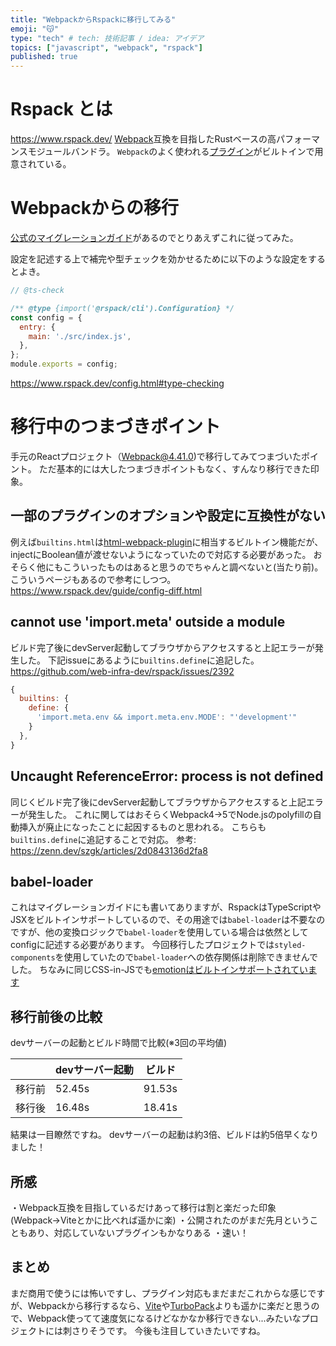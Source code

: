 ```yaml
---
title: "WebpackからRspackに移行してみる"
emoji: "😽"
type: "tech" # tech: 技術記事 / idea: アイデア
topics: ["javascript", "webpack", "rspack"]
published: true
---
```


# Rspack とは

https://www.rspack.dev/
[Webpack](https://webpack.js.org/)互換を目指したRustベースの高パフォーマンスモジュールバンドラ。
`Webpack`のよく使われる[プラグイン](https://www.rspack.dev/config/builtins.html)がビルトインで用意されている。

# Webpackからの移行

[公式のマイグレーションガイド](https://www.rspack.dev/guide/migrate-from-webpack.html)があるのでとりあえずこれに従ってみた。

設定を記述する上で補完や型チェックを効かせるために以下のような設定をするとよき。
```js:rspack.config.js
// @ts-check

/** @type {import('@rspack/cli').Configuration} */
const config = {
  entry: {
    main: './src/index.js',
  },
};
module.exports = config;
```
https://www.rspack.dev/config.html#type-checking


# 移行中のつまづきポイント
手元のReactプロジェクト（Webpack@4.41.0)で移行してみてつまづいたポイント。
ただ基本的には大したつまづきポイントもなく、すんなり移行できた印象。

## 一部のプラグインのオプションや設定に互換性がない
例えば`builtins.html`は[html-webpack-plugin](https://github.com/jantimon/html-webpack-plugin)に相当するビルトイン機能だが、injectにBoolean値が渡せないようになっていたので対応する必要があった。
おそらく他にもこういったものはあると思うのでちゃんと調べないと(当たり前)。
こういうページもあるので参考にしつつ。
https://www.rspack.dev/guide/config-diff.html

## cannot use 'import.meta' outside a module
ビルド完了後にdevServer起動してブラウザからアクセスすると上記エラーが発生した。
下記issueにあるように`builtins.define`に追記した。
https://github.com/web-infra-dev/rspack/issues/2392
```js:rspack.config.js
{
  builtins: {
    define: {
      'import.meta.env && import.meta.env.MODE': "'development'"
    }
  },
}
```

## Uncaught ReferenceError: process is not defined
同じくビルド完了後にdevServer起動してブラウザからアクセスすると上記エラーが発生した。
これに関してはおそらくWebpack4→5でNode.jsのpolyfillの自動挿入が廃止になったことに起因するものと思われる。
こちらも`builtins.define`に追記することで対応。
参考: https://zenn.dev/szgk/articles/2d0843136d2fa8

## babel-loader
これはマイグレーションガイドにも書いてありますが、RspackはTypeScriptやJSXをビルトインサポートしているので、その用途では`babel-loader`は不要なのですが、他の変換ロジックで`babel-loader`を使用している場合は依然としてconfigに記述する必要があります。
今回移行したプロジェクトでは`styled-components`を使用していたので`babel-loader`への依存関係は削除できませんでした。
ちなみに同じCSS-in-JSでも[emotionはビルトインサポートされています](https://www.rspack.dev/guide/react.html#emotion)


## 移行前後の比較
devサーバーの起動とビルド時間で比較(※3回の平均値)

|| devサーバー起動 | ビルド |
| ---- | ---- | ---- |
| 移行前 | 52.45s | 91.53s |
| 移行後 | 16.48s | 18.41s |

結果は一目瞭然ですね。
devサーバーの起動は約3倍、ビルドは約5倍早くなりました！

## 所感
・Webpack互換を目指しているだけあって移行は割と楽だった印象(Webpack→Viteとかに比べれば遥かに楽)
・公開されたのがまだ先月ということもあり、対応していないプラグインもかなりある
・速い！

## まとめ
まだ商用で使うには怖いですし、プラグイン対応もまだまだこれからな感じですが、Webpackから移行するなら、[Vite](https://ja.vitejs.dev/)や[TurboPack](https://turbo.build/pack)よりも遥かに楽だと思うので、Webpack使ってて速度気になるけどなかなか移行できない...みたいなプロジェクトには刺さりそうです。
今後も注目していきたいですね。